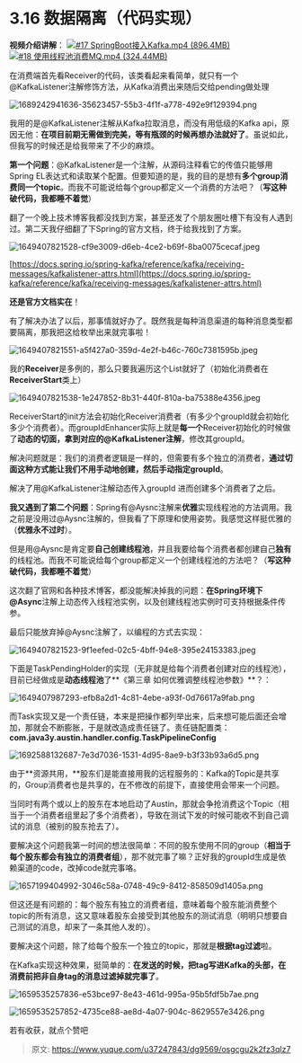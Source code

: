 # 3.16 数据隔离（代码实现）

**视频介绍讲解**：
[![#17 SpringBoot接入Kafka.mp4 (896.4MB)](./img/iZBV_nkpJzurSDeZ/1715182390798-8898196c-c9e7-4e80-ab68-9f7df75762fe-531190.png)](https://www.yuque.com/u37247843/dg9569/osgcgu2k2fz3qlz7?_lake_card=%7B%22status%22%3A%22done%22%2C%22name%22%3A%22%2317%20SpringBoot%E6%8E%A5%E5%85%A5Kafka.mp4%22%2C%22size%22%3A939941819%2C%22taskId%22%3A%22u38afb945-5670-4b5c-b612-b8b4a238fba%22%2C%22taskType%22%3A%22upload%22%2C%22url%22%3Anull%2C%22cover%22%3Anull%2C%22videoId%22%3A%22inputs%2Fprod%2Fyuque%2F2023%2F1285871%2Fmp4%2F1687268010371-dcc40734-11a3-443d-9277-4e83726aab9c.mp4%22%2C%22download%22%3Afalse%2C%22__spacing%22%3A%22both%22%2C%22id%22%3A%22S5AVU%22%2C%22margin%22%3A%7B%22top%22%3Atrue%2C%22bottom%22%3Atrue%7D%2C%22card%22%3A%22video%22%7D#S5AVU)[![#18 使用线程池消费MQ.mp4 (324.44MB)](./img/iZBV_nkpJzurSDeZ/1715182390798-8898196c-c9e7-4e80-ab68-9f7df75762fe-531190.png)](https://www.yuque.com/u37247843/dg9569/osgcgu2k2fz3qlz7?_lake_card=%7B%22status%22%3A%22done%22%2C%22name%22%3A%22%2318%20%E4%BD%BF%E7%94%A8%E7%BA%BF%E7%A8%8B%E6%B1%A0%E6%B6%88%E8%B4%B9MQ.mp4%22%2C%22size%22%3A340197913%2C%22taskId%22%3A%22uc596f62a-80b2-4480-b39b-48b2d3be7b1%22%2C%22taskType%22%3A%22upload%22%2C%22url%22%3Anull%2C%22cover%22%3Anull%2C%22videoId%22%3A%22inputs%2Fprod%2Fyuque%2F2023%2F1285871%2Fmp4%2F1687268394787-21b512cd-9cf5-48b2-a12f-26ff348d2923.mp4%22%2C%22download%22%3Afalse%2C%22__spacing%22%3A%22both%22%2C%22id%22%3A%22VPggc%22%2C%22margin%22%3A%7B%22top%22%3Atrue%2C%22bottom%22%3Atrue%7D%2C%22card%22%3A%22video%22%7D#VPggc)

在消费端首先看Receiver的代码，该类看起来看简单，就只有一个@KafkaListener注解修饰方法，从Kafka消费出来随后交给pending做处理

![1689242941636-35623457-55b3-4f1f-a778-492e9f129394.png](./img/iZBV_nkpJzurSDeZ/1689242941636-35623457-55b3-4f1f-a778-492e9f129394-708455.webp)

我用的是@KafkaListener注解从Kafka拉取消息，而没有用低级的Kafka api，原因无他：**在项目前期无需做到完美，等有瓶颈的时候再想办法就好了**。虽说如此，但我写的时候还是给我带来了不少的麻烦。

**第一个问题**：@KafkaListener是一个注解，从源码注释看它的传值只能够用Spring EL表达式和读取某个配置。但要知道的是，我的目的是想有**多个group消费同一个topic**。而我不可能说给每个group都定义一个消费的方法吧？（**写这种破代码，我都睡不着觉**）

翻了一个晚上技术博客我都没找到方案，甚至还发了个朋友圈吐槽下有没有人遇到过。第二天我仔细翻了下Spring的官方文档，终于给我找到了方案。

![1649407821528-cf9e3009-d6eb-4ce2-b69f-8ba0075cecaf.jpeg](./img/iZBV_nkpJzurSDeZ/1649407821528-cf9e3009-d6eb-4ce2-b69f-8ba0075cecaf-447671.webp)

[https://docs.spring.io/spring-kafka/reference/kafka/receiving-messages/kafkalistener-attrs.html](https://docs.spring.io/spring-kafka/reference/kafka/receiving-messages/kafkalistener-attrs.html)

**还是官方文档实在**！

有了解决办法了以后，那事情就好办了。既然我是每种消息渠道的每种消息类型都要隔离，那我把这给枚举出来就完事啦！

![1649407821551-a5f427a0-359d-4e2f-b46c-760c7381595b.jpeg](./img/iZBV_nkpJzurSDeZ/1649407821551-a5f427a0-359d-4e2f-b46c-760c7381595b-663821.webp)

我的**Receiver**是多例的，那么只要我遍历这个List就好了（初始化消费者在**ReceiverStart**类上）

![1649407821538-1e247852-8b31-440f-810a-ba75388e4356.jpeg](./img/iZBV_nkpJzurSDeZ/1649407821538-1e247852-8b31-440f-810a-ba75388e4356-825663.webp)

ReceiverStart的init方法会初始化Receiver消费者（有多少个groupId就会初始化多少个消费者）。而groupIdEnhancer实际上就是**每一个**Receiver初始化的时候做了**动态的切面，**拿到对应的**@KafkaListener注解**，修改其groupId。

解决问题就是：我们的消费者逻辑是一样的，但需要有多个独立的消费者，**通过切面这种方式能让我们不用手动地创建，然后手动指定groupId**。

解决了用@KafkaListener注解动态传入groupId 进而创建多个消费者了之后。

**我又遇到了第二个问题**：Spring有@Aysnc注解来**优雅**实现线程池的方法调用。我之前是没用过@Aysnc注解的，但我看了下原理和使用姿势。我感觉这样挺优雅的（**优雅永不过时**）。

但是用@Aysnc是肯定要**自己创建线程池**，并且我要给每个消费者都创建自己**独有**的线程池。而我不可能说给每个group都定义一个创建线程池的方法吧？（**写这种破代码，我都睡不着觉**）

这次翻了官网和各种技术博客，都没能解决掉我的问题：**在Spring环境下@Async**注解上动态传入线程池实例，以及创建线程池实例时可支持根据条件传参。

最后只能放弃掉@Aysnc注解了，以编程的方式去实现：

![1649407821523-9f1eefed-02c5-4bff-94e8-395e24153383.jpeg](./img/iZBV_nkpJzurSDeZ/1649407821523-9f1eefed-02c5-4bff-94e8-395e24153383-389011.webp)

下面是TaskPendingHolder的实现（无非就是给每个消费者创建对应的线程池），目前已经做成是**动态线程池**了**《第三章 如何优雅调整线程池参数》**？：

![1649407987293-efb8a2d1-4c81-4ebe-a93f-0d76617a9fab.png](./img/iZBV_nkpJzurSDeZ/1649407987293-efb8a2d1-4c81-4ebe-a93f-0d76617a9fab-661461.webp)

而Task实现又是一个责任链，本来是把操作都列举出来，后来想可能后面还会增加，那就会不断膨胀，于是就改造成责任链了。责任链配置类：**com.java3y.austin.handler.config.TaskPipelineConfig**

![1692588132687-7e3d7036-1531-4d95-8ae9-b3f33b93a6d5.png](./img/iZBV_nkpJzurSDeZ/1692588132687-7e3d7036-1531-4d95-8ae9-b3f33b93a6d5-411384.webp)

由于**资源共用，**股东们是能直接用我的远程服务的：Kafka的Topic是共享的，Group消费者也是共享的，在不修改的前提下，直接使用会带来一个问题。

当同时有两个或以上的股东在本地启动了Austin，那就会争抢消费这个Topic（相当于一个消费者组里起了多个消费者），导致在测试下发的时候可能收不到自己调试的消息（被别的股东抢去了）。

要解决这个问题我第一时间的想法很简单：不同的股东使用不同的group（**相当于每个股东都会有独立的消费者组**），那不就完事了嘛？正好我的groupId生成是依赖渠道的code，改掉code就完事咯。

![1657199404992-3046c58a-0748-49c9-8412-858509d1405a.png](./img/iZBV_nkpJzurSDeZ/1657199404992-3046c58a-0748-49c9-8412-858509d1405a-789496.webp)

但这还是有问题的：每个股东有独立的消费者组，意味着每个股东能消费整个topic的所有消息，这又意味着股东会接受到其他股东的测试消息（明明只想要自己测试的消息，却来了一条其他人发的）。

要解决这个问题，除了给每个股东一个独立的topic，那就是**根据tag过滤**啦。

在Kafka实现这种效果，挺简单的：**在发送的时候，把tag写进Kafka的头部，在消费前把非自身tag的消息过滤掉就完事了**。

![1659535257836-e53bce97-8e43-461d-995a-95b5fdf5b7ae.png](./img/iZBV_nkpJzurSDeZ/1659535257836-e53bce97-8e43-461d-995a-95b5fdf5b7ae-352471.webp)

![1659535257852-4735ce88-ae8d-4a07-904c-8629557e3426.png](./img/iZBV_nkpJzurSDeZ/1659535257852-4735ce88-ae8d-4a07-904c-8629557e3426-315633.webp)

若有收获，就点个赞吧

 


> 原文: <https://www.yuque.com/u37247843/dg9569/osgcgu2k2fz3qlz7>